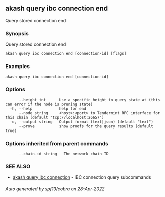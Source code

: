## akash query ibc connection end

Query stored connection end

### Synopsis

Query stored connection end

```
akash query ibc connection end [connection-id] [flags]
```

### Examples

```
akash query ibc connection end [connection-id]
```

### Options

```
      --height int      Use a specific height to query state at (this can error if the node is pruning state)
  -h, --help            help for end
      --node string     <host>:<port> to Tendermint RPC interface for this chain (default "tcp://localhost:26657")
  -o, --output string   Output format (text|json) (default "text")
      --prove           show proofs for the query results (default true)
```

### Options inherited from parent commands

```
      --chain-id string   The network chain ID
```

### SEE ALSO

* [akash query ibc connection](akash_query_ibc_connection.md)	 - IBC connection query subcommands

###### Auto generated by spf13/cobra on 28-Apr-2022
